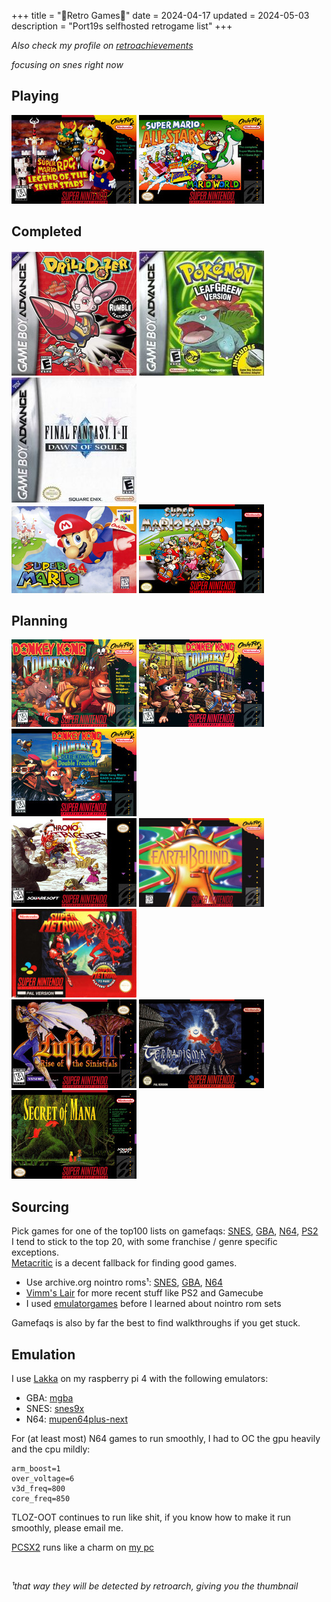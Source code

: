 +++
title = "🌸Retro Games🌸"
date = 2024-04-17
updated = 2024-05-03
description = "Port19s selfhosted retrogame list"
+++

*Also check my profile on [retroachievements](https://retroachievements.org/user/pork3)*

*focusing on snes right now*

## Playing

<img src="/retrocovers/super-mario-rpg.jpg">
<img src="/retrocovers/super-mario-all-stars.jpg" title="1 completed, playing 3 now">

## Completed

<img src="/retrocovers/drill-dozer.jpg">
<img src="/retrocovers/pokemon-leafgreen.jpg">
<img src="/retrocovers/final-fantasy-1-2.jpg" title="only 1, 2 sucks">
<br>
<img src="/retrocovers/super-mario-64.jpg">
<img src="/retrocovers/super-mario-kart.jpg" title="fuck that special cup! everything else gold!">
<!-- NES sucks, but I played bubble bobble, tetris and kirbys adventure on it. Covers suck too, so I'm not including them-->

## Planning

<img src="/retrocovers/donkey-kong-country.jpg">
<img src="/retrocovers/donkey-kong-country-2.jpg">
<img src="/retrocovers/donkey-kong-country-3.jpg">
<br>
<img src="/retrocovers/chrono-trigger.jpg">
<img src="/retrocovers/earthbound.jpg">
<img src="/retrocovers/super-metroid.jpg">
<br>
<img src="/retrocovers/lufia-2.jpg">
<img src="/retrocovers/terranigma.jpg">
<img src="/retrocovers/secret-of-mana.jpg">

## Sourcing

Pick games for one of the top100 lists on gamefaqs:
[SNES](https://gamefaqs.gamespot.com/boards/916396-super-nintendo/76022917),
[GBA](https://gamefaqs.gamespot.com/boards/916598-game-boy-advance/66659387),
[N64](https://gamefaqs.gamespot.com/boards/916387-nintendo-64/78772770),
[PS2](https://gamefaqs.gamespot.com/boards/915821-playstation-2/79518850) \
I tend to stick to the top 20, with some franchise / genre specific exceptions. \
[Metacritic](https://www.metacritic.com/) is a decent fallback for finding good games.

- Use archive.org nointro roms¹: [SNES](https://archive.org/download/nointro.snes), [GBA](https://archive.org/download/nointro.gba), [N64](https://archive.org/download/nointro.n64)
- [Vimm's Lair](https://vimm.net/) for more recent stuff like PS2 and Gamecube
- I used [emulatorgames](https://www.emulatorgames.net/) before I learned about nointro rom sets

Gamefaqs is also by far the best to find walkthroughs if you get stuck.

## Emulation

I use [Lakka](https://www.lakka.tv/) on my raspberry pi 4 with the following emulators:

- GBA: [mgba](https://mgba.io/)
- SNES: [snes9x](https://www.snes9x.com/)
- N64: [mupen64plus-next](https://docs.libretro.com/library/mupen64plus/)

For (at least most) N64 games to run smoothly, I had to OC the gpu heavily and the cpu mildly:
```
arm_boost=1
over_voltage=6
v3d_freq=800
core_freq=850
```
TLOZ-OOT continues to run like shit, if you know how to make it run smoothly, please email me.

[PCSX2](https://pcsx2.net/) runs like a charm on [my pc](https://port19.xyz/tech/new-pc/)

<br>

*¹that way they will be detected by retroarch, giving you the thumbnail*
